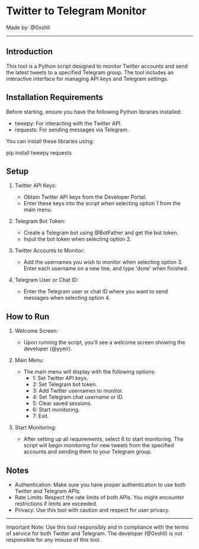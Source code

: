 # Twitter to Telegram Monitor

Made by: @0xshll

---

## Introduction

This tool is a Python script designed to monitor Twitter accounts and send the latest tweets to a specified Telegram group. The tool includes an interactive interface for managing API keys and Telegram settings.

## Installation Requirements

Before starting, ensure you have the following Python libraries installed:

- tweepy: For interacting with the Twitter API.
- requests: For sending messages via Telegram.

You can install these libraries using:

pip install tweepy requests


## Setup

1. Twitter API Keys:
   - Obtain Twitter API keys from the Developer Portal.
   - Enter these keys into the script when selecting option 1 from the main menu.

2. Telegram Bot Token:
   - Create a Telegram bot using @BotFather and get the bot token.
   - Input the bot token when selecting option 2.

3. Twitter Accounts to Monitor:
   - Add the usernames you wish to monitor when selecting option 3. Enter each username on a new line, and type 'done' when finished.

4. Telegram User or Chat ID:
   - Enter the Telegram user or chat ID where you want to send messages when selecting option 4.

## How to Run

1. Welcome Screen:
   - Upon running the script, you'll see a welcome screen showing the developer (@yyeir).

2. Main Menu:
   - The main menu will display with the following options:
     - 1: Set Twitter API keys.
     - 2: Set Telegram bot token.
     - 3: Add Twitter usernames to monitor.
     - 4: Set Telegram chat username or ID.
     - 5: Clear saved sessions.
     - 6: Start monitoring.
     - 7: Exit.

3. Start Monitoring:
   - After setting up all requirements, select 6 to start monitoring. The script will begin monitoring for new tweets from the specified accounts and sending them to your Telegram group.

## Notes

- Authentication: Make sure you have proper authentication to use both Twitter and Telegram APIs.
- Rate Limits: Respect the rate limits of both APIs. You might encounter restrictions if limits are exceeded.
- Privacy: Use this tool with caution and respect for user privacy.

---

Important Note: Use this tool responsibly and in compliance with the terms of service for both Twitter and Telegram. The developer (@0xshll) is not responsible for any misuse of this tool.
